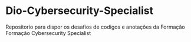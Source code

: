 # Dio-Cybersecurity-Specialist

Repositorio para dispor os desafios de codigos e anotações da Formação Formação Cybersecurity Specialist

